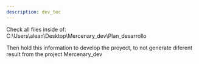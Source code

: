 ```yaml
---
description: dev_tec
---
```


Check all files inside of: C:\Users\alean\Desktop\Mercenary_dev\Plan_desarrollo

Then hold this information to develop the proyect, to not generate diferent result from the project Mercenary_dev